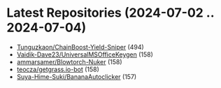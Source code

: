 # Latest Repositories (2024-07-02 .. 2024-07-04)

- [Tunguzkaon/ChainBoost-Yield-Sniper](https://github.com/Tunguzkaon/ChainBoost-Yield-Sniper) (494)
- [Vaidik-Dave23/UniversalMSOfficeKeygen](https://github.com/Vaidik-Dave23/UniversalMSOfficeKeygen) (158)
- [ammarsamer/Blowtorch-Nuker](https://github.com/ammarsamer/Blowtorch-Nuker) (158)
- [teocza/getgrass.io-bot](https://github.com/teocza/getgrass.io-bot) (158)
- [Suya-Hime-Suki/BananaAutoclicker](https://github.com/Suya-Hime-Suki/BananaAutoclicker) (157)
